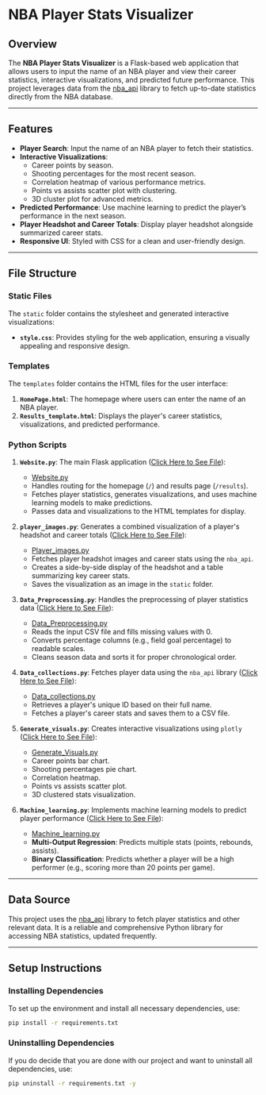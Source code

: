 # NBA Player Stats Visualizer
 
## Overview
The **NBA Player Stats Visualizer** is a Flask-based web application that allows users to input the name of an NBA player and view their career statistics, interactive visualizations, and predicted future performance. This project leverages data from the [nba_api](https://github.com/swar/nba_api) library to fetch up-to-date statistics directly from the NBA database.
 
---
 
## Features
- **Player Search**: Input the name of an NBA player to fetch their statistics.
- **Interactive Visualizations**:
  - Career points by season.
  - Shooting percentages for the most recent season.
  - Correlation heatmap of various performance metrics.
  - Points vs assists scatter plot with clustering.
  - 3D cluster plot for advanced metrics.
- **Predicted Performance**: Use machine learning to predict the player’s performance in the next season.
- **Player Headshot and Career Totals**: Display player headshot alongside summarized career stats.
- **Responsive UI**: Styled with CSS for a clean and user-friendly design.
 
---
 
## File Structure
### Static Files
The `static` folder contains the stylesheet and generated interactive visualizations:
- **`style.css`**: Provides styling for the web application, ensuring a visually appealing and responsive design.
 
### Templates
The `templates` folder contains the HTML files for the user interface:
1. **`HomePage.html`**: The homepage where users can enter the name of an NBA player.
2. **`Results_template.html`**: Displays the player's career statistics, visualizations, and predicted performance.
 
### Python Scripts

1. **`Website.py`**: The main Flask application ([Click Here to See File](Website.py)):
   - [Website.py](https://github.com/WilliamWuisantono/FinalProjectPython2024/blob/main/Website.py)
   - Handles routing for the homepage (`/`) and results page (`/results`).
   - Fetches player statistics, generates visualizations, and uses machine learning models to make predictions.
   - Passes data and visualizations to the HTML templates for display.
 
2. **`player_images.py`**: Generates a combined visualization of a player's headshot and career totals ([Click Here to See File](player_images.py)):
   - [Player_images.py](https://github.com/WilliamWuisantono/FinalProjectPython2024/blob/main/player_images.py)
   - Fetches player headshot images and career stats using the `nba_api`.
   - Creates a side-by-side display of the headshot and a table summarizing key career stats.
   - Saves the visualization as an image in the `static` folder.
 
3. **`Data_Preprocessing.py`**: Handles the preprocessing of player statistics data ([Click Here to See File](Data_Preprocessing.py)):
   - [Data_Preprocessing.py](https://github.com/WilliamWuisantono/FinalProjectPython2024/blob/main/Data_Preprocessing.py)
   - Reads the input CSV file and fills missing values with 0.
   - Converts percentage columns (e.g., field goal percentage) to readable scales.
   - Cleans season data and sorts it for proper chronological order.
 
4. **`Data_collections.py`**: Fetches player data using the `nba_api` library ([Click Here to See File](Data_collections.py)):
   - [Data_collections.py](https://github.com/WilliamWuisantono/FinalProjectPython2024/blob/main/Data_collections.py)
   - Retrieves a player's unique ID based on their full name.
   - Fetches a player's career stats and saves them to a CSV file.
 
5. **`Generate_visuals.py`**: Creates interactive visualizations using `plotly` ([Click Here to See File](Generate_visuals.py)):
   - [Generate_Visuals.py](https://github.com/WilliamWuisantono/FinalProjectPython2024/blob/main/Generate_visuals.py)
   - Career points bar chart.
   - Shooting percentages pie chart.
   - Correlation heatmap.
   - Points vs assists scatter plot.
   - 3D clustered stats visualization.
 
6. **`Machine_learning.py`**: Implements machine learning models to predict player performance ([Click Here to See File](Machine_learning.py)):
   - [Machine_learning.py](https://github.com/WilliamWuisantono/FinalProjectPython2024/blob/main/Machine_learning.py)
   - **Multi-Output Regression**: Predicts multiple stats (points, rebounds, assists).
   - **Binary Classification**: Predicts whether a player will be a high performer (e.g., scoring more than 20 points per game).
---
 
## Data Source
This project uses the [nba_api](https://github.com/swar/nba_api) library to fetch player statistics and other relevant data. It is a reliable and comprehensive Python library for accessing NBA statistics, updated frequently.
 
---
 
## Setup Instructions
### Installing Dependencies
To set up the environment and install all necessary dependencies, use:
```bash
pip install -r requirements.txt
```
### Uninstalling Dependencies
If you do decide that you are done with our project and want to uninstall all dependencies, use:
```bash
pip uninstall -r requirements.txt -y
